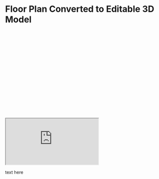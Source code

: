 # Floor Plan Converted to Editable 3D Model

<div class="keep-iframe-ratio">
  <svg viewBox="0 0 16 9" xmlns="http://www.w3.org/2000/svg"></svg>
  <iframe src="https://spaces.archilogic.com/model/archilogic/o4we0zto?modelResourceId=039c930b-946f-45c8-8fdc-3aab4e0b44bb&autostart=0&mode=view"></iframe>
</div>

text here